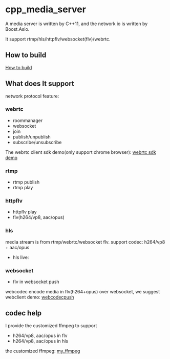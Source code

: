 # cpp_media_server

A media server is written by C++11, and the network io is written by Boost.Asio.

It support rtmp/hls/httpflv/websocket(flv)/webrtc.

## How to build
[How to build](doc/how_to_build.md)

## What does It support
network protocol feature:

### webrtc
* roommanager
* websocket
* join
* publish/unpublish
* subscribe/unsubscribe

The webrtc client sdk demo(only support chrome browser): [webrtc sdk demo](https://github.com/runner365/webrtc-client-sdk)

### rtmp
* rtmp publish
* rtmp play

### httpflv
* httpflv play
* flv(h264/vp8, aac/opus)

### hls
media stream is from rtmp/webrtc/websocket flv.
support codec: h264/vp8 + aac/opus

* hls live: 
### websocket
* flv in websocket push

webcodec encode media in flv(h264+opus) over websocket, we suggest webclient demo: 
[webcodecpush](https://github.com/runner365/webcodecpush)

## codec help
I provide the customized ffmpeg to support
* h264/vp8, aac/opus in flv
* h264/vp8, aac/opus in hls

the customized ffmpeg: [my_ffmpeg](https://github.com/runner365/my_ffmpeg)



